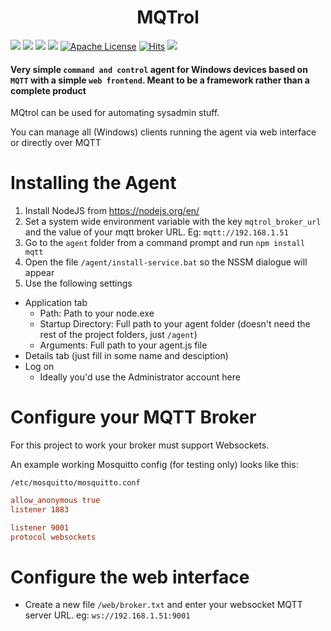 <h1 align="center">MQTrol</h1


<div align="center">
  
![](https://img.shields.io/badge/nodejs%2B-brightgreen.svg)
![](https://img.shields.io/badge/html5%2B-brightgreen.svg)
[![](https://img.shields.io/docker/pulls/hascheksolutions/mqtrol?color=brightgreen)](https://hub.docker.com/r/hascheksolutions/mqtrol)
[![](https://img.shields.io/docker/cloud/build/hascheksolutions/mqtrol?color=brightgreen)](https://hub.docker.com/r/hascheksolutions/mqtrol/builds)
[![Apache License](https://img.shields.io/badge/license-Apache-blue.svg?style=flat)](https://github.com/HaschekSolutions/mqtrol/blob/master/LICENSE)
[![Hits](https://hits.seeyoufarm.com/api/count/incr/badge.svg?url=https%3A%2F%2Fgithub.com%2FHaschekSolutions%2Fmqtrol&count_bg=%2379C83D&title_bg=%23555555&icon=&icon_color=%23E7E7E7&title=hits&edge_flat=false)](https://hits.seeyoufarm.com)
[![](https://img.shields.io/github/stars/HaschekSolutions/mqtrol.svg?label=Stars&style=social)](https://github.com/HaschekSolutions/mqtrol)

#### Very simple `command and control` agent for Windows devices based on `MQTT` with a simple `web frontend`. Meant to be a framework rather than a complete product
  
</div>

MQtrol can be used for automating sysadmin stuff.

You can manage all (Windows) clients running the agent via web interface or directly over MQTT

# Installing the Agent

1. Install NodeJS from https://nodejs.org/en/
2. Set a system wide environment variable with the key `mqtrol_broker_url` and the value of your mqtt broker URL. Eg: `mqtt://192.168.1.51`
3. Go to the `agent` folder from a command prompt and run `npm install mqtt`
4. Open the file `/agent/install-service.bat` so the NSSM dialogue will appear
5. Use the following settings
  - Application tab
    - Path: Path to your node.exe
    - Startup Directory: Full path to your agent folder (doesn't need the rest of the project folders, just `/agent`)
    - Arguments: Full path to your agent.js file
  - Details tab (just fill in some name and desciption)
  - Log on
    - Ideally you'd use the Administrator account here

# Configure your MQTT Broker
For this project to work your broker must support Websockets.

An example working Mosquitto config (for testing only) looks like this:

`/etc/mosquitto/mosquitto.conf`
```conf
allow_anonymous true
listener 1883

listener 9001
protocol websockets
```

# Configure the web interface
- Create a new file `/web/broker.txt` and enter your websocket MQTT server URL. eg: `ws://192.168.1.51:9001`